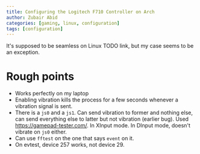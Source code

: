 ```yaml
---
title: Configuring the Logitech F710 Controller on Arch
author: Zubair Abid
categories: [gaming, linux, configuration]
tags: [configuration]
---
```


It's supposed to be seamless on Linux TODO link,
but my case seems to be an exception.

# Rough points

- Works perfectly on my laptop
- Enabling vibration kills the process for a few seconds whenever a vibration
  signal is sent.
- There is a `js0` and a `js1`. Can send vibration to former and nothing else,
  can send everything else to latter but not vibration (earlier bug). Used
  <https://gamepad-tester.com/>. In XInput mode. In DInput mode, doesn't vibrate
  on `js0` either.
- Can use `fftest` on the one that says `event` on it.
- On evtest, device 257 works, not device 29.

